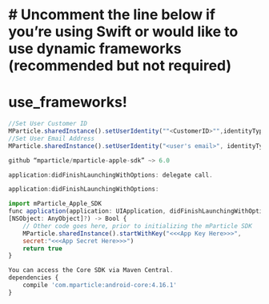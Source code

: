# # Uncomment the line below if you’re using Swift or would like to use dynamic frameworks (recommended but not required)
# use_frameworks!
```javascript
//Set User Customer ID 
MParticle.sharedInstance().setUserIdentity(""<CustomerID>"",identityType: .CustomerId)
//Set User Email Address
MParticle.sharedInstance().setUserIdentity("<user's email>", identityType: .Email)

```
```javascript
github “mparticle/mparticle-apple-sdk” ~> 6.0
```

```javascript
application:didFinishLaunchingWithOptions: delegate call.
```

```javascript
application:didFinishLaunchingWithOptions:
```

```javascript
import mParticle_Apple_SDK
func application(application: UIApplication, didFinishLaunchingWithOptions launchOptions:
[NSObject: AnyObject]?) -> Bool {
    // Other code goes here, prior to initializing the mParticle SDK
    MParticle.sharedInstance().startWithKey("<<<App Key Here>>>", 
    secret:"<<<App Secret Here>>>")
    return true
}
```

```javascript
You can access the Core SDK via Maven Central.
dependencies {
    compile 'com.mparticle:android-core:4.16.1'
}
```
